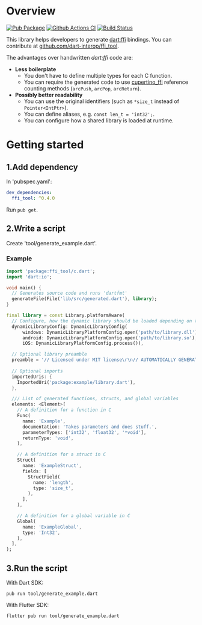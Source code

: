 # Overview
[![Pub Package](https://img.shields.io/pub/v/ffi_tool.svg)](https://pub.dartlang.org/packages/ffi_tool)
[![Github Actions CI](https://github.com/dart-interop/ffi_tool/workflows/Dart%20CI/badge.svg)](https://github.com/dart-interop/ffi_tool/actions?query=workflow%3A%22Dart+CI%22)
[![Build Status](https://travis-ci.org/dart-interop/ffi_tool.svg?branch=master)](https://travis-ci.org/dart-interop/ffi_tool)

This library helps developers to generate [dart:ffi](https://dart.dev/guides/libraries/c-interop)
bindings. You can contribute at [github.com/dart-interop/ffi_tool](https://github.com/dart-interop/ffi_tool).

The advantages over handwritten _dart:ffi_ code are:
  * __Less boilerplate__
    * You don't have to define multiple types for each C function.
    * You can require the generated code to use [cupertino_ffi](https://pub.dev/packages/cupertino_ffi)
      reference counting methods (`arcPush`, `arcPop`, `arcReturn`).
  * __Possibly better readability__
    * You can use the original identifiers (such as `*size_t` instead of `Pointer<IntPtr>`).
    * You can define aliases, e.g. `const len_t = 'int32';`.
    * You can configure how a shared library is loaded at runtime.

# Getting started
## 1.Add dependency
In 'pubspec.yaml':
```yaml
dev_dependencies:
  ffi_tool: ^0.4.0
```

Run `pub get`.

## 2.Write a script
Create 'tool/generate_example.dart'.

### Example

```dart
import 'package:ffi_tool/c.dart';
import 'dart:io';

void main() {
  // Generates source code and runs 'dartfmt'
  generateFile(File('lib/src/generated.dart'), library);
}

final library = const Library.platformAware(
  // Configure, how the dynamic library should be loaded depending on the platform
  dynamicLibraryConfig: DynamicLibraryConfig(
      windows: DynamicLibraryPlatformConfig.open('path/to/library.dll'),
      android: DynamicLibraryPlatformConfig.open('path/to/library.so'),
      iOS: DynamicLibraryPlatformConfig.process()),

  // Optional library preamble
  preamble = '// Licensed under MIT license\r\n// AUTOMATICALLY GENERATED. DO NOT EDIT.'
  
  // Optional imports
  importedUris: {
    ImportedUri('package:example/library.dart'),
  },

  /// List of generated functions, structs, and global variables
  elements: <Element>[
    // A definition for a function in C
    Func(
      name: 'Example',
      documentation: 'Takes parameters and does stuff.',
      parameterTypes: ['int32', 'float32', '*void'],
      returnType: 'void',
    ),

    // A definition for a struct in C
    Struct(
      name: 'ExampleStruct',
      fields: [
        StructField(
          name: 'length',
          type: 'size_t',
        ),
      ],
    ),

    // A definition for a global variable in C
    Global(
      name: 'ExampleGlobal',
      type: 'Int32',
    ),
  ],
);
```

## 3.Run the script
With Dart SDK:
```
pub run tool/generate_example.dart
```

With Flutter SDK:
```
flutter pub run tool/generate_example.dart
```
